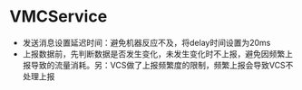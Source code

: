 # VMCService

- 发送消息设置延迟时间：避免机器反应不及，将delay时间设置为20ms
- 上报数据前，先判断数据是否发生变化，未发生变化时不上报，避免因频繁上报导致的流量消耗。另：VCS做了上报频繁度的限制，频繁上报会导致VCS不处理上报
